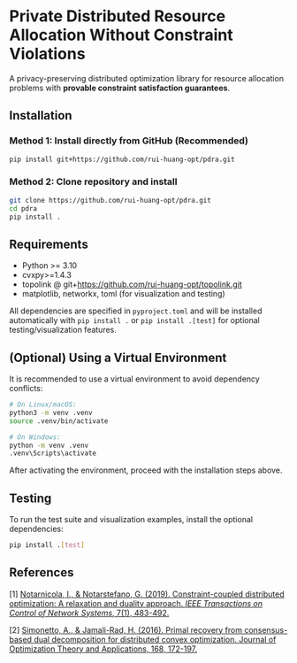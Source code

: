 # Private Distributed Resource Allocation Without Constraint Violations

A privacy-preserving distributed optimization library for resource allocation problems with **provable constraint satisfaction guarantees**.

## Installation

### Method 1: Install directly from GitHub (Recommended)
```bash
pip install git+https://github.com/rui-huang-opt/pdra.git
```

### Method 2: Clone repository and install
```bash
git clone https://github.com/rui-huang-opt/pdra.git
cd pdra
pip install .
```

## Requirements
- Python >= 3.10
- cvxpy>=1.4.3
- topolink @ git+https://github.com/rui-huang-opt/topolink.git
- matplotlib, networkx, toml (for visualization and testing)

All dependencies are specified in `pyproject.toml` and will be installed automatically with `pip install .` or `pip install .[test]` for optional testing/visualization features.

## (Optional) Using a Virtual Environment

It is recommended to use a virtual environment to avoid dependency conflicts:

```bash
# On Linux/macOS:
python3 -m venv .venv
source .venv/bin/activate

# On Windows:
python -m venv .venv
.venv\Scripts\activate
```

After activating the environment, proceed with the installation steps above.

## Testing

To run the test suite and visualization examples, install the optional dependencies:
```bash
pip install .[test]
```

## References

[1] [Notarnicola, I., & Notarstefano, G. (2019). Constraint-coupled distributed optimization: A relaxation and duality approach. *IEEE Transactions on Control of Network Systems*, 7(1), 483-492.](https://ieeexplore.ieee.org/abstract/document/8746216)

[2] [Simonetto, A., & Jamali-Rad, H. (2016). Primal recovery from consensus-based dual decomposition for distributed convex optimization. Journal of Optimization Theory and Applications, 168, 172-197.](https://link.springer.com/article/10.1007/s10957-015-0758-0)